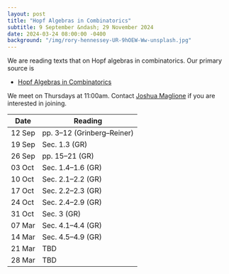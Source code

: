 ```yaml
---
layout: post
title: "Hopf Algebras in Combinatorics"
subtitle: 9 September &ndash; 29 November 2024
date: 2024-03-24 08:00:00 -0400
background: "/img/rory-hennessey-UR-9hOEW-Ww-unsplash.jpg"
---
```


We are reading texts that on Hopf algebras in combinatorics. Our primary source is
- [Hopf Algebras in Combinatorics](https://arxiv.org/abs/1409.8356)

We meet on Thursdays at 11:00am. Contact [Joshua Maglione](mailto:joshua.maglione@universityofgalway.ie) if you are interested in joining.

| Date   | Reading                 | 
| ------ | ----------------------- | 
| 12 Sep | pp. 3&ndash;12 (Grinberg&ndash;Reiner) | 
| 19 Sep | Sec. 1.3 (GR) |
| 26 Sep | pp. 15&ndash;21 (GR) |
| 03 Oct | Sec. 1.4&ndash;1.6 (GR) |
| 10 Oct | Sec. 2.1&ndash;2.2 (GR) |
| 17 Oct | Sec. 2.2&ndash;2.3 (GR) |
| 24 Oct | Sec. 2.4&ndash;2.9 (GR) |
| 31 Oct | Sec. 3 (GR)  |
| 07 Mar | Sec. 4.1&ndash;4.4 (GR) |
| 14 Mar | Sec. 4.5&ndash;4.9 (GR) |
| 21 Mar |  TBD  |
| 28 Mar |  TBD  | 